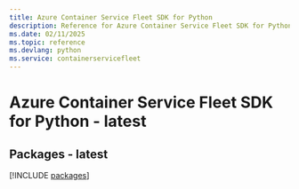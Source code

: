 ```yaml
---
title: Azure Container Service Fleet SDK for Python
description: Reference for Azure Container Service Fleet SDK for Python
ms.date: 02/11/2025
ms.topic: reference
ms.devlang: python
ms.service: containerservicefleet
---
```

# Azure Container Service Fleet SDK for Python - latest
## Packages - latest
[!INCLUDE [packages](container-service-fleet-index.md)]